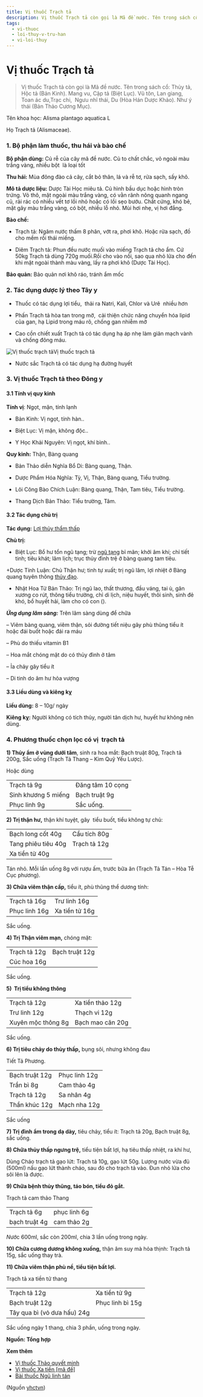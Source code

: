 ```yaml
---
title: Vị thuốc Trạch tả
description: Vị thuốc Trạch tả còn gọi là Mã đề nước. Tên trong sách cổ- Thủy tả, Hộc tả (Bản Kinh). Mang vu, Cập tả (Biệt Lục). Vũ tôn, Lan giang, Toan ác du,Trạc chi,  Ngưu nhĩ thái, Du (Hòa Hán Dược Khảo). Như ý thái (Bản Thảo Cương Mục). 
tags:
  - vi-thuoc
  - loi-thuy-v-tru-han
  - vi-loi-thuy
---
```


# Vị thuốc Trạch tả 

> Vị thuốc Trạch tả còn gọi là Mã đề nước. Tên trong sách cổ: Thủy tả, Hộc tả (Bản Kinh). Mang vu, Cập tả (Biệt Lục). Vũ tôn, Lan giang, Toan ác du,Trạc chi,  Ngưu nhĩ thái, Du (Hòa Hán Dược Khảo). Như ý thái (Bản Thảo Cương Mục). 

Tên khoa học: Alisma plantago aquatica L 

Họ Trạch tả (Alismaceae). 

### 1. Bộ phận làm thuốc, thu hái và bào chế

**Bộ phận dùng:** Củ rễ của cây mã đề nước. Củ to chất chắc, vỏ ngoài màu trắng vàng, nhiều bột  là loại tốt

**Thu hái:** Mùa đông đào cả cây, cắt bỏ thân, lá và rễ tơ, rửa sạch, sấy khô. 

**Mô tả dược liệu:** Dược Tài Học miêu tả. Củ hình bầu dục hoặc hình tròn trứng. Vỏ thô, mặt ngoài màu trắng vàng, có vằn rãnh nông quanh ngang củ, rải rác có nhiều vết tơ lồi nhỏ hoặc có lồi sẹo bướu. Chất cứng, khó bẻ, mặt gãy màu trắng vàng, có bột, nhiều lỗ nhỏ. Mùi hơi nhẹ, vị hơi đắng.

**Bào chế:**

+ Trạch tả: Ngâm nước thấm 8 phân, vớt ra, phơi khô. Hoặc rửa sạch, đồ cho mềm rồi thái miếng.

+ Diêm Trạch tả: Phun đều nước muối vào miếng Trạch tả cho ẩm. Cứ 50kg Trạch tả dùng 720g muối.Rồi cho vào nồi, sao qua nhỏ lửa cho đến khi mặt ngoài thành màu vàng, lấy ra phơi khô (Dược Tài Học). 

**Bảo quản:** Bảo quản nơi khô ráo, tránh ẩm mốc 

### 2. Tác dụng dược lý theo Tây y

+ Thuốc có tác dụng lợi tiểu,  thải ra Natri, Kali, Chlor và Urê  nhiều hơn 

+ Phấn Trạch tả hòa tan trong mỡ,  cải thiện chức năng chuyển hóa lipid của gan, hạ Lipid trong máu rõ, chống gan nhiễm mỡ

+ Cao cồn chiết xuất Trạch tả có tác dụng hạ áp nhẹ làm giãn mạch vành và chống đông máu. 

![Vị thuốc trạch tả](/imgs/yhctvn/Vi-thuoc-trach-ta.jpg)Vị thuốc trạch tả

+ Nước sắc Trạch tả có tác dụng hạ đường huyết

### 3. Vị thuốc Trạch tả theo Đông y

#### 3.1 Tính vị quy kinh

**Tính vị**: Ngọt, mặn, tính lạnh

+ Bản Kinh: Vị ngọt, tính hàn.. 

+ Biệt Lục: Vị mặn, không độc.. 

+ Y Học Khải Nguyên: Vị ngọt, khí bình..

**Quy kinh:** Thận, Bàng quang

+ Bản Thảo diễn Nghĩa Bổ Di: Bàng quang, Thận.

+ Dược Phẩm Hóa Nghĩa: Tỳ, Vị, Thận, Bàng quang, Tiểu trường.

+ Lôi Công Bào Chích Luận: Bàng quang, Thận, Tam tiêu, Tiểu trường.

+ Thang Dịch Bản Thảo: Tiểu trường, Tâm. 

#### 3.2 Tác dụng chủ trị

**Tác dụng:** [Lợi thủy thẩm thấp](/yhctvn/dai-cuong-thuoc-loi-thuy-va-truc-thuy)

**Chủ trị:**

+ Biệt Lục: Bổ hư tổn ngũ tạng; trừ [ngũ tạng](/yhctvn/hoc-thuyet-tang-phu-phan-2) bỉ mãn; khởi âm khí; chỉ tiết tinh; tiêu khát; lâm lịch; trục thủy đình trệ ở bàng quang tam tiêu.

+Dược Tính Luận: Chủ Thận hư; tinh tự xuất; trị ngũ lâm, lợi nhiệt ở Bàng quang tuyên thông [thủy đạo](/yhctvn/vi-tri-huyet-thuy-dao).

+ Nhật Hoa Tử Bản Thảo: Trị ngũ lao, thất thương, đầu váng, tai ù, gân xương co rút, thông tiểu trường, chỉ di lịch, niệu huyết, thôi sinh, sinh đẻ khó, bổ huyết hải, làm cho có con (). 

***Ứng dụng lâm sàng:*** Trên lâm sàng dùng để chữa 

– Viêm bàng quang, viêm thận, sỏi đường tiết niệu gây phù thũng tiểu ít hoặc đái buốt hoặc đái ra máu

– Phù do thiếu vitamin B1

– Hoa mắt chóng mặt do có thủy đình ở tâm

– Ỉa chảy gây tiểu ít

– Di tinh do âm hư hỏa vượng

#### 3.3 Liều dùng và kiêng kỵ

**Liều dùng:** 8 – 10g/ ngày

**Kiêng kỵ:** Người không có tích thủy, người tân dịch hư, huyết hư không nên dùng.

### 4. Phương thuốc chọn lọc có vị  trạch tả

**1) Thủy ẩm ở vùng dưới tâm**, sinh ra hoa mắt: Bạch truật 80g, Trạch tả 200g, Sắc uống (Trạch Tả Thang – Kim Quỹ Yếu Lược).  

Hoặc dùng  

|  |  |
| --- | --- |
| Trạch tả 9g | Đăng tâm 10 cọng |
| Sinh khương 5 miếng | Bạch truật 9g |
| Phục linh 9g | Sắc uống. |

**2) Trị thận hư,** thận khí tuyệt, gây  tiểu buốt, tiểu không tự chủ: 

|  |  |
| --- | --- |
| Bạch long cốt 40g | Cẩu tích 80g |
| Tang phiêu tiêu 40g |  Trạch tả 12g |
| Xa tiền tử 40g |  |

Tán nhỏ. Mỗi lần uống 8g với rượu ấm, trước bữa ăn (Trạch Tả Tán – Hòa Tễ Cục phương).  

**3) Chữa viêm thận cấp,** tiểu ít, phù thũng thể dương tính: 

|  |  |
| --- | --- |
| Trạch tả 16g | Trư linh 16g |
| Phục linh 16g | Xa tiền tử 16g |

Sắc uống.  

**4) Trị Thận viêm mạn,** chóng mặt: 

|  |  |
| --- | --- |
| Trạch tả 12g | Bạch truật 12g |
| Cúc hoa 16g |  |

Sắc uống.

**5)  Trị tiểu không thông**

|  |  |
| --- | --- |
| Trạch tả 12g | Xa tiền thảo 12g |
| Trư linh 12g | Thạch vi 12g |
|  Xuyên mộc thông 8g | Bạch mao căn 20g |

Sắc uống.

**6) Trị tiêu chảy do thủy thấp,** bụng sôi, nhưng không đau

Tiết Tả Phương. 

|  |  |
| --- | --- |
|  Bạch truật 12g | Phục linh 12g |
|  Trần bì 8g |  Cam thảo 4g |
| Trạch tả 12g |  Sa nhân 4g |
| Thần khúc 12g | Mạch nha 12g |

Sắc uống 

**7) Trị đình ẩm trong dạ dày,** tiêu chảy, tiểu ít: Trạch tả 20g, Bạch truật 8g, sắc uống.

**8) Chữa thủy thấp ngưng trệ,** tiểu tiện bất lợi, hạ tiêu thấp nhiệt, ra khí hư, 

Dùng Cháo trạch tả gạo lứt: Trạch tả 10g, gạo lứt 50g. Lượng nước vừa đủ (500ml) nấu gạo lứt thành cháo, sau đó cho trạch tả vào. Đun nhỏ lửa cho sôi lên là được.

**9) Chữa bệnh thủy thũng, táo bón, tiểu đỏ gắt.**

Trạch tả cam thảo Thang

|  |  |
| --- | --- |
| Trạch tả 6g | phục linh 6g |
| bạch truật 4g | cam thảo 2g |

*N*ước 600ml, sắc còn 200ml, chia 3 lần uống trong ngày.

**10) Chữa cương dương không xuống,** thận âm suy mà hỏa thịnh: Trạch tả 15g, sắc uống thay trà.

**11) Chữa viêm thận phù nề, tiểu tiện bất lợi.**

Trạch tả xa tiền tử thang

|  |  |
| --- | --- |
| Trạch tả 12g | Xa tiền tử 9g |
| Bạch truật 12g | Phục linh bì 15g |
|  Tây qua bì (vỏ dưa hấu) 24g |  |

Sắc uống ngày 1 thang, chia 3 phần, uống trong ngày.

**Nguồn: Tổng hợp**

**Xem thêm**

* [Vị thuốc Thảo quyết minh](/yhctvn/vi-thuoc-thao-quyet-minh)
* [Vị thuốc Xa tiền [mã đề]](/yhctvn/vi-thuoc-xa-tien-ma-de)
* [Bài thuốc Ngũ linh tán](/yhctvn/bai-thuoc-ngu-linh-tan)

(Nguồn <a href="https://yhctvn.com/vi-thuoc-trach-ta/" target="_blank">yhctvn</a>)

